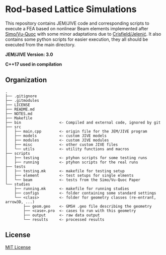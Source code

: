 # Rod-based Lattice Simulations
This repository contains JEM/JIVE code and corresponding scripts to execute a FEA based on nonlinear Beam elements implemented after [Simo/Vu-Quoc](https://dx.doi.org/10.1016/0045-7825(86)90079-4) with some minor adaptations due to [Crisfield/Jelenić](https://dx.doi.org/10.1098/rspa.1999.0352). It also contains some python scripts for easier execution, they all should be executed from the main directory.

**JEM/JIVE Version: 3.0**

**C++17 used in compilation**

## Organization
```
.
├── .gitignore
├── .gitmodules
├── LICENSE
├── README.md
├── NOTES.md
├── Makefile
├── bin                 <- Compiled and external code, ignored by git
├── src
│   ├── main.cpp        <- origin file for the JEM/JIVE program
│   ├── models          <- custom JIVE models
│   ├── modules         <- custom JIVE modules
│   ├── misc            <- other custom JIVE files
│   └── utils           <- utility functions and macros
├── scripts
│   ├── testing         <- ptyhon scripts for some testing runs
│   ├── running         <- ptyhon scripts for the real runs
├── tests
│   ├── testing.mk      <- makefile for testing setup
│   ├── element         <- test setups for single elments
│   └── beam            <- tests from the Simo/Vu-Quoc Paper
└── studies
    ├── running.mk      <- makefile for running studies
    ├── configs         <- folder containing some standard settings
    └── <class>         <- folder for geometry classes (re-entrant, arrow3D, ...)
        ├── geom.geo    <- GMSH .geo file describing the geometry
        ├── <case>.pro  <- cases to run with this geometry
        ├── output      <- raw data output
        └── results     <- processed results
```


## License
[MIT License](LICENSE)
